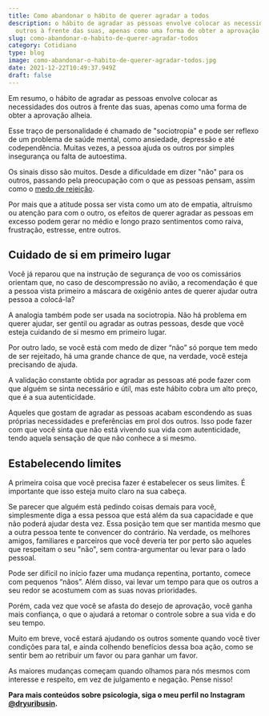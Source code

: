 ```yaml
---
title: Como abandonar o hábito de querer agradar a todos
description: o hábito de agradar as pessoas envolve colocar as necessidades dos
  outros à frente das suas, apenas como uma forma de obter a aprovação alheia.
slug: como-abandonar-o-habito-de-querer-agradar-todos
category: Cotidiano
type: blog
image: como-abandonar-o-habito-de-querer-agradar-todos.jpg
date: 2021-12-22T10:49:37.949Z
draft: false
---
```


Em resumo, o hábito de agradar as pessoas envolve colocar as necessidades dos outros à frente das suas, apenas como uma forma de obter a aprovação alheia.

Esse traço de personalidade é chamado de "sociotropia" e pode ser reflexo de um problema de saúde mental, como ansiedade, depressão e até codependência. Muitas vezes, a pessoa ajuda os outros por simples insegurança ou falta de autoestima.

Os sinais disso são muitos. Desde a dificuldade em dizer "não" para os outros, passando pela preocupação com o que as pessoas pensam, assim como o [medo de rejeição](https://yuribusin.com.br/medo-rejeicao-abandono/).

Por mais que a atitude possa ser vista como um ato de empatia, altruísmo ou atenção para com o outro, os efeitos de querer agradar as pessoas em excesso podem gerar no médio e longo prazo sentimentos como raiva, frustração, estresse, entre outros.

## Cuidado de si em primeiro lugar

Você já reparou que na instrução de segurança de voo os comissários orientam que, no caso de descompressão no avião, a recomendação é que a pessoa vista primeiro a máscara de oxigênio antes de querer ajudar outra pessoa a colocá-la?

A analogia também pode ser usada na sociotropia. Não há problema em querer ajudar, ser gentil ou agradar as outras pessoas, desde que você esteja cuidando de si mesmo em primeiro lugar.

Por outro lado, se você está com medo de dizer “não” só porque tem medo de ser rejeitado, há uma grande chance de que, na verdade, você esteja precisando de ajuda.

A validação constante obtida por agradar as pessoas até pode fazer com que alguém se sinta necessário e útil, mas este hábito cobra um alto preço, que é a sua autenticidade.

Aqueles que gostam de agradar as pessoas acabam escondendo as suas próprias necessidades e preferências em prol dos outros. Isso pode fazer com que você sinta que não está vivendo sua vida com autenticidade, tendo aquela sensação de que não conhece a si mesmo.

## Estabelecendo limites

A primeira coisa que você precisa fazer é estabelecer os seus limites. É importante que isso esteja muito claro na sua cabeça.

Se parecer que alguém está pedindo coisas demais para você, simplesmente diga a essa pessoa que está além da sua capacidade e que não poderá ajudar desta vez. Essa posição tem que ser mantida mesmo que a outra pessoa tente te convencer do contrário. Na verdade, os melhores amigos, familiares e parceiros que você deveria ter por perto são aqueles que respeitam o seu "não", sem contra-argumentar ou levar para o lado pessoal.

Pode ser difícil no início fazer uma mudança repentina, portanto, comece com pequenos “nãos”. Além disso, vai levar um tempo para que os outros a seu redor se acostumem com as suas novas prioridades.

Porém, cada vez que você se afasta do desejo de aprovação, você ganha mais confiança, o que o ajudará a retomar o controle sobre a sua vida e do seu tempo.

Muito em breve, você estará ajudando os outros somente quando você tiver condições para tal, e ainda colhendo benefícios dessa boa ação, como se sentir bem ao retribuir um favor ou para ganhar um favor.

As maiores mudanças começam quando olhamos para nós mesmos com interesse e respeito, em vez de julgamento e negação. Pense nisso!

**Para mais conteúdos sobre psicologia, siga o meu perfil no Instagram [@dryuribusin](https://www.instagram.com/dryuribusin/).**
